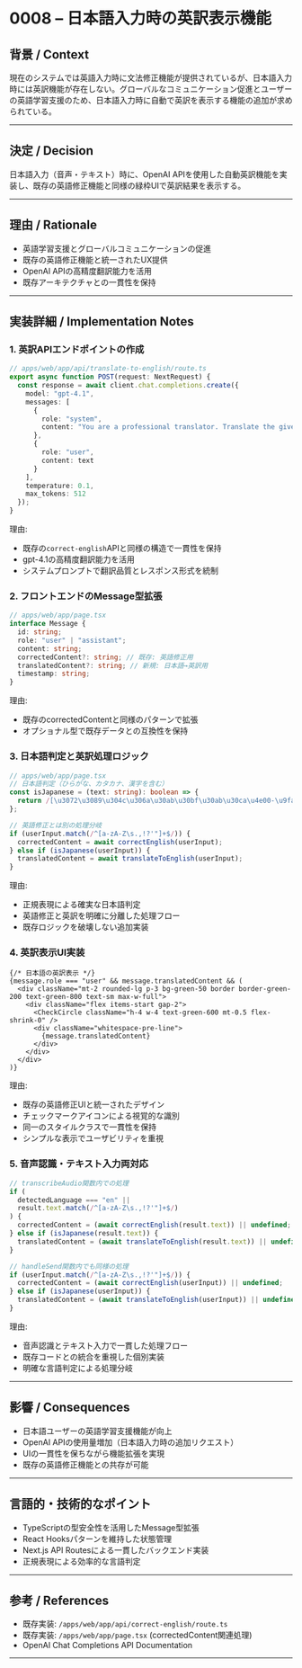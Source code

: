 # 0008 – 日本語入力時の英訳表示機能

## 背景 / Context

現在のシステムでは英語入力時に文法修正機能が提供されているが、日本語入力時には英訳機能が存在しない。グローバルなコミュニケーション促進とユーザーの英語学習支援のため、日本語入力時に自動で英訳を表示する機能の追加が求められている。

---

## 決定 / Decision

日本語入力（音声・テキスト）時に、OpenAI APIを使用した自動英訳機能を実装し、既存の英語修正機能と同様の緑枠UIで英訳結果を表示する。

---

## 理由 / Rationale

- 英語学習支援とグローバルコミュニケーションの促進
- 既存の英語修正機能と統一されたUX提供
- OpenAI APIの高精度翻訳能力を活用
- 既存アーキテクチャとの一貫性を保持

---

## 実装詳細 / Implementation Notes

### 1. 英訳APIエンドポイントの作成

```ts
// apps/web/app/api/translate-to-english/route.ts
export async function POST(request: NextRequest) {
  const response = await client.chat.completions.create({
    model: "gpt-4.1",
    messages: [
      {
        role: "system",
        content: "You are a professional translator. Translate the given Japanese text to natural English. Only return the translated text without any additional explanation."
      },
      {
        role: "user",
        content: text
      }
    ],
    temperature: 0.1,
    max_tokens: 512
  });
}
```

理由:
- 既存の`correct-english`APIと同様の構造で一貫性を保持
- gpt-4.1の高精度翻訳能力を活用
- システムプロンプトで翻訳品質とレスポンス形式を統制

### 2. フロントエンドのMessage型拡張

```ts
// apps/web/app/page.tsx
interface Message {
  id: string;
  role: "user" | "assistant";
  content: string;
  correctedContent?: string; // 既存: 英語修正用
  translatedContent?: string; // 新規: 日本語→英訳用
  timestamp: string;
}
```

理由:
- 既存のcorrectedContentと同様のパターンで拡張
- オプショナル型で既存データとの互換性を保持

### 3. 日本語判定と英訳処理ロジック

```ts
// apps/web/app/page.tsx
// 日本語判定（ひらがな、カタカナ、漢字を含む）
const isJapanese = (text: string): boolean => {
  return /[\u3072\u3089\u304c\u306a\u30ab\u30bf\u30ab\u30ca\u4e00-\u9faf]/.test(text);
};

// 英語修正とは別の処理分岐
if (userInput.match(/^[a-zA-Z\s.,!?'"]+$/)) {
  correctedContent = await correctEnglish(userInput);
} else if (isJapanese(userInput)) {
  translatedContent = await translateToEnglish(userInput);
}
```

理由:
- 正規表現による確実な日本語判定
- 英語修正と英訳を明確に分離した処理フロー
- 既存ロジックを破壊しない追加実装

### 4. 英訳表示UI実装

```tsx
{/* 日本語の英訳表示 */}
{message.role === "user" && message.translatedContent && (
  <div className="mt-2 rounded-lg p-3 bg-green-50 border border-green-200 text-green-800 text-sm max-w-full">
    <div className="flex items-start gap-2">
      <CheckCircle className="h-4 w-4 text-green-600 mt-0.5 flex-shrink-0" />
      <div className="whitespace-pre-line">
        {message.translatedContent}
      </div>
    </div>
  </div>
)}
```

理由:
- 既存の英語修正UIと統一されたデザイン
- チェックマークアイコンによる視覚的な識別
- 同一のスタイルクラスで一貫性を保持
- シンプルな表示でユーザビリティを重視

### 5. 音声認識・テキスト入力両対応

```ts
// transcribeAudio関数内での処理
if (
  detectedLanguage === "en" ||
  result.text.match(/^[a-zA-Z\s.,!?'"]+$/)
) {
  correctedContent = (await correctEnglish(result.text)) || undefined;
} else if (isJapanese(result.text)) {
  translatedContent = (await translateToEnglish(result.text)) || undefined;
}

// handleSend関数内でも同様の処理
if (userInput.match(/^[a-zA-Z\s.,!?'"]+$/)) {
  correctedContent = (await correctEnglish(userInput)) || undefined;
} else if (isJapanese(userInput)) {
  translatedContent = (await translateToEnglish(userInput)) || undefined;
}
```

理由:
- 音声認識とテキスト入力で一貫した処理フロー
- 既存コードとの統合を重視した個別実装
- 明確な言語判定による処理分岐

---

## 影響 / Consequences

- 日本語ユーザーの英語学習支援機能が向上
- OpenAI APIの使用量増加（日本語入力時の追加リクエスト）
- UIの一貫性を保ちながら機能拡張を実現
- 既存の英語修正機能との共存が可能

---

## 言語的・技術的なポイント

- TypeScriptの型安全性を活用したMessage型拡張
- React Hooksパターンを維持した状態管理
- Next.js API Routesによる一貫したバックエンド実装
- 正規表現による効率的な言語判定

---

## 参考 / References

- 既存実装: `/apps/web/app/api/correct-english/route.ts`
- 既存実装: `/apps/web/app/page.tsx` (correctedContent関連処理)
- OpenAI Chat Completions API Documentation

---